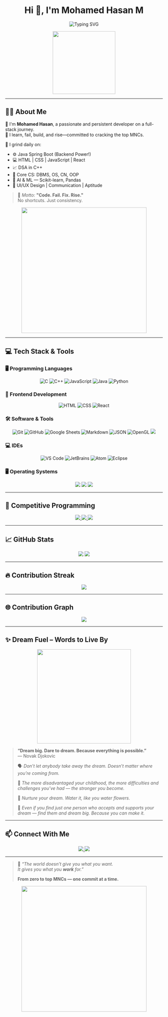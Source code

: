 <h1 align="center">Hi 👋, I'm Mohamed Hasan M</h1>

<p align="center">
  <img src="https://readme-typing-svg.herokuapp.com?font=Fira+Code&duration=3000&pause=1000&center=true&vCenter=true&width=435&lines=Full+Stack+Developer;Java+Spring+Boot+Warrior;DSA+%7C+AI+%7C+ML+Grinder;I+Code+My+Way+to+Top+MNCs" alt="Typing SVG" />
</p>

<p align="center">
  <img src="https://media.giphy.com/media/26tn33aiTi1jkl6H6/giphy.gif" width="200px" />
</p>

---

## 🙋‍♂️ About Me

🌟 I'm **Mohamed Hasan**, a passionate and persistent developer on a full-stack journey.  
🧠 I learn, fail, build, and rise—committed to cracking the top MNCs.

📌 I grind daily on:
- ⚙️ Java Spring Boot (Backend Power!)
- 💻 HTML | CSS | JavaScript | React
- 📈 DSA in C++
- 🧠 Core CS: DBMS, OS, CN, OOP
- 🤖 AI & ML — Scikit-learn, Pandas
- 🧩 UI/UX Design | Communication | Aptitude

> 🚀 *Motto:* **"Code. Fail. Fix. Rise."**  
> No shortcuts. Just consistency.

<p align="center">
  <img src="https://media.giphy.com/media/qgQUggAC3Pfv687qPC/giphy.gif" width="400px"/>
</p>

---

## 💻 Tech Stack & Tools

### 🖥️ Programming Languages

<p align="center"> 
  <img alt="C" src="https://img.shields.io/badge/C%20-%232370ED.svg?style=plastic&logo=c&logoColor=white">
  <img alt="C++" src="https://img.shields.io/badge/C++%20-%2300599C.svg?style=plastic&logo=c%2B%2B&logoColor=white">
  <img alt="JavaScript" src="https://img.shields.io/badge/JavaScript%20-%23F7DF1E.svg?style=plastic&logo=javascript&logoColor=black">
  <img alt="Java" src="https://img.shields.io/badge/Java-%23007396.svg?style=plastic&logo=java&logoColor=white">
  <img alt="Python" src="https://img.shields.io/badge/Python%20-%2314354C.svg?style=plastic&logo=python&logoColor=white">
</p>

### 🎨 Frontend Development

<p align="center"> 
  <img alt="HTML" src="https://img.shields.io/badge/HTML5%20-%23E34F26.svg?style=plastic&logo=html5&logoColor=white">
  <img alt="CSS" src="https://img.shields.io/badge/CSS%20-%231572B6.svg?style=plastic&logo=css3&logoColor=white">
  <img alt="React" src="https://img.shields.io/badge/react-%2361DAFB.svg?style=plastic&logo=React&logoColor=black">
</p>

### 🛠️ Software & Tools

<p align="center">
  <img alt="Git" src="https://img.shields.io/badge/Git%20-%23F05033.svg?style=plastic&logo=git&logoColor=white">
  <img alt="GitHub" src="https://img.shields.io/badge/github-%23181717.svg?style=plastic&logo=github&logoColor=white">
  <img alt="Google Sheets" src="https://img.shields.io/badge/Google%20Sheets%20-%2334A853.svg?style=plastic&logo=google%20sheets&logoColor=white">
  <img alt="Markdown" src="https://img.shields.io/badge/Markdown-000000?style=plastic&logo=markdown&logoColor=white">
  <img alt="JSON" src="https://img.shields.io/badge/json-%23000000.svg?style=plastic&logo=json&logoColor=white">
  <img alt="OpenGL" src="https://img.shields.io/badge/opengl-%235586A4.svg?style=plastic&logo=opengl&logoColor=white">
  <img src="https://img.shields.io/badge/mysql-%234479A1.svg?&style=plastic&logo=mysql&logoColor=white"/>
</p>

### 💻 IDEs

<p align="center">
  <img alt="VS Code" src="https://img.shields.io/badge/Visual%20Studio%20Code-0078d7.svg?style=plastic&logo=visual-studio-code&logoColor=white">
  <img alt="JetBrains" src="https://img.shields.io/badge/jetbrains-%23000000.svg?style=plastic&logo=jetbrains&logoColor=white">
  <img alt="Atom" src="https://img.shields.io/badge/atom-%2366595C.svg?style=plastic&logo=atom&logoColor=white">
  <img alt="Eclipse" src="https://img.shields.io/badge/eclipse%20ide-%232C2255.svg?style=plastic&logo=eclipse%20ide&logoColor=white">
</p>

### 🖥️ Operating Systems

<p align="center">
  <img src="https://img.shields.io/badge/Linux-FCC624?style=plastic&logo=linux&logoColor=black">
  <img src="https://img.shields.io/badge/Ubuntu-E95420?style=plastic&logo=ubuntu&logoColor=white">
  <img src="https://img.shields.io/badge/Windows-0078D6?style=plastic&logo=windows&logoColor=white">
</p>

---

## 🧠 Competitive Programming

<p align="center">
  <a href="https://leetcode.com/u/mohamedhasan8403/" target="_blank">
    <img src="https://img.shields.io/badge/LeetCode-FFA116?style=for-the-badge&logo=leetcode&logoColor=white" />
  </a>
  <a href="https://www.hackerrank.com/profile/hm0401234" target="_blank">
    <img src="https://img.shields.io/badge/HackerRank-2EC866?style=for-the-badge&logo=hackerrank&logoColor=white" />
  </a>
  <a href="https://www.geeksforgeeks.org/user/mohamedhank84/" target="_blank">
    <img src="https://img.shields.io/badge/GeeksforGeeks-0F9D58?style=for-the-badge&logo=geeksforgeeks&logoColor=white" />
  </a>
</p>

---

## 📈 GitHub Stats

<p align="center">
  <img src="https://github-readme-stats.vercel.app/api?username=mohamedhasan8403&show_icons=true&theme=tokyonight" />
  <img src="https://github-readme-stats.vercel.app/api/top-langs/?username=mohamedhasan8403&layout=compact&theme=tokyonight" />
</p>

---

## 🔥 Contribution Streak

<p align="center">
  <img src="https://streak-stats.demolab.com?user=mohamedhasan8403&theme=tokyonight&hide_border=true" />
</p>

---

## 🌐 Contribution Graph

<p align="center">
  <img src="https://github-readme-activity-graph.vercel.app/graph?username=mohamedhasan8403&theme=react-dark&hide_border=true" />
</p>

---

## ✨ Dream Fuel – Words to Live By

<p align="center">
  <img src="https://media.giphy.com/media/LMt9638dO8dftAjtco/giphy.gif" width="300px" />
</p>

> **“Dream big. Dare to dream. Because everything is possible.”**  
> — Novak Djokovic  
>
> 🗣 *Don’t let anybody take away the dream. Doesn’t matter where you’re coming from.*  
>
> 🧱 *The more disadvantaged your childhood, the more difficulties and challenges you’ve had — the stronger you become.*  
>
> 🌱 *Nurture your dream. Water it, like you water flowers.*  
>
> 🤝 *Even if you find just one person who accepts and supports your dream — find them and dream big. Because you can make it.*

---

## 📫 Connect With Me

<p align="center">
  <a href="mailto:mohamedhasan8403@gmail.com">
    <img src="https://img.shields.io/badge/Gmail-D14836?style=for-the-badge&logo=gmail&logoColor=white" />
  </a>
  <a href="https://linkedin.com/in/your-profile">
    <img src="https://img.shields.io/badge/LinkedIn-0A66C2?style=for-the-badge&logo=linkedin&logoColor=white" />
  </a>
</p>

---

> 💬 *“The world doesn’t give you what you want.  
> It gives you what you **work** for.”*  
>  
> **From zero to top MNCs — one commit at a time.**

<p align="center">
  <img src="https://media.giphy.com/media/bGgsc5mWoryfgKBx1u/giphy.gif" width="400px" />
</p>

